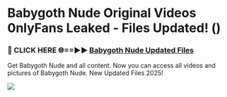 # Babygoth Nude Original Videos 0nlyFans Leaked - Files Updated! ()

<h3>🔴 CLICK HERE 🌐==►► <a href="https://tinyurl.com/2p9ay9w9" rel="nofollow">Babygoth Nude Updated Files</a></h3>

Get Babygoth Nude and all content. Now you can access all videos and pictures of Babygoth Nude. New Updated Files 2025!

[![](https://i.imgur.com/KQgVmj3.gif)](https://tinyurl.com/2p9ay9w9)
